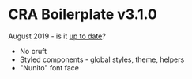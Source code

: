 # CRA Boilerplate v3.1.0

August 2019 - is it [up to date](https://github.com/facebook/create-react-app/releases)?

- No cruft
- Styled components - global styles, theme, helpers
- "Nunito" font face
